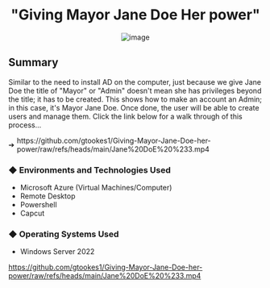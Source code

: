 
 <h1 align="center">"Giving Mayor Jane Doe Her power"</h1> 

<p align="center">
  <img src="https://github.com/user-attachments/assets/f6d55893-cd4d-4096-b8d0-510e1b83210e" alt="image">
</p>

<h2>Summary</h2
____________________________________________________________________  
  
Similar to the need to install AD on the computer, just because we give Jane Doe the title of "Mayor" or "Admin" doesn't mean she has privileges beyond the title; it has to be created. This shows how to make an account an Admin; in this case, it's Mayor Jane Doe. Once done, the user will be able to create users and manage them. Click the link below for a walk through of this process...  


  <div style="display: flex; align-items: center;">
  <span>➔</span>
  <span style="margin-left: 5px;">https://github.com/gtookes1/Giving-Mayor-Jane-Doe-her-power/raw/refs/heads/main/Jane%20DoE%20%233.mp4</span>
</div>


<h3>&#9670; Environments and Technologies Used</h3> 

 - Microsoft Azure (Virtual Machines/Computer)
 - Remote Desktop
 - Powershell
 - Capcut 

<h3>&#9670; Operating Systems Used</h3>



 - Windows Server 2022



https://github.com/gtookes1/Giving-Mayor-Jane-Doe-her-power/raw/refs/heads/main/Jane%20DoE%20%233.mp4
